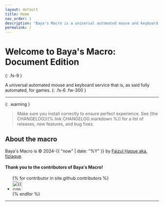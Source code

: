 ```yaml
---
layout: default
title: Home
nav_order: 1
description: "Baya's Macro is a universal automated mouse and keyboard service that is as said fully automated."
permalink: /
---
```


# Welcome to Baya's Macro: Document Edition
{: .fs-9 }

A universal automated mouse and keyboard service that is, as said fully automated, for games.
{: .fs-6 .fw-300 }

---

{: .warning }
> Make sure you install correctly to ensure perfect experience. See [the CHANGELOG]({% link CHANGELOG.markdown %}) for a list of releases, new features, and bug fixes.

## About the macro

Baya's Macro is &copy; 2024-{{ "now" | date: "%Y" }} by [Faizul Haque aka. fiziaque](https://github.com/fiziaque).

#### Thank you to the contributors of Baya's Macro!

<ul class="list-style-none">
{% for contributor in site.github.contributors %}
  <li class="d-inline-block mr-1">
     <a href="{{ contributor.html_url }}"><img src="{{ contributor.avatar_url }}" width="32" height="32" alt="{{ contributor.login }}"></a>
  </li>
{% endfor %}
</ul>

----
